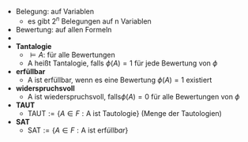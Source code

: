 - Belegung: auf Variablen
	- es gibt $2^{n}$ Belegungen auf n Variablen
- Bewertung: auf allen Formeln
-
- **Tantalogie**
	- $\models A$: für alle Bewertungen
	- A heißt Tantalogie, falls $\phi\left(A\right)=1$ für jede Bewertung von $\phi$
- **erfüllbar**
	- A ist erfüllbar, wenn es eine Bewertung $\phi\left(A\right)=1$ existiert
- **widerspruchsvoll**
	- A ist wiederspruchsvoll, falls$\phi\left(A\right)=0$ für alle Bewertungen von $\phi$
- **TAUT**
	- $\text{TAUT}:=\left\lbrace A\in F:\text{A ist Tautologie}\right\rbrace$ (Menge der Tautologien)
- **SAT**
	- $\text{SAT}:=\left\lbrace A\in F:\text{A ist erf}üllbar\right\rbrace$
